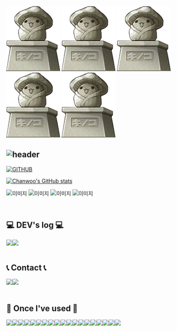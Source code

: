 <div align="left">

![Alt text](i13913363347.png)
![Alt text](i13913363347.png)
![Alt text](i13913363347.png)
![Alt text](i13913363347.png)
![Alt text](i13913363347.png)


![header](https://capsule-render.vercel.app/api?type=waving&color=timeGradient&text=Welcome%20to%20Chanwoo's%20GitHub%20&animation=twinkling&fontSize=35&fontAlignY=40&fontAlign=70&height=250)
---
  
[![GITHUB](https://hits.seeyoufarm.com/api/count/incr/badge.svg?url=https%3A%2F%2Fgithub.com%2Fjiholee0&count_bg=%23F29494&title_bg=%232F2E2E&icon=github.svg&icon_color=%23FFFFFF&title=GITHUB&edge_flat=false)](https://github.com/ssafy10thkangchanwoo)

[![Chanwoo's GitHub stats](https://github-readme-stats.vercel.app/api?username=ssafy10thkangchanwoo&include_all_commits=true&theme=nord&hide_border=true&count_private=true)](https://github.com/ssafy10thkangchanwoo)
 
![이미지](https://github.com/ssafy10thkangchanwoo/ssafy10thkangchanwoo/assets/139411434/a3d7abfb-aca9-4dce-b52d-c8b82c4e6ee0)
![이미지](https://github.com/ssafy10thkangchanwoo/ssafy10thkangchanwoo/assets/139411434/a3d7abfb-aca9-4dce-b52d-c8b82c4e6ee0)
![이미지](https://github.com/ssafy10thkangchanwoo/ssafy10thkangchanwoo/assets/139411434/a3d7abfb-aca9-4dce-b52d-c8b82c4e6ee0)
![이미지](https://github.com/ssafy10thkangchanwoo/ssafy10thkangchanwoo/assets/139411434/a3d7abfb-aca9-4dce-b52d-c8b82c4e6ee0)

<br>

## 💻 DEV's log 💻
<div style="display:flex; flex-direction:row;">
    <!-- <a href="https://easyhomputer.tistory.com"> -->
        <img src="https://img.shields.io/badge/Tistory-000000?style=for-the-badge&logo=Tistory&logoColor=white"> 
    </a>
    <!-- <a href="https://www.notion.so/homputer/Notion-3a51e19fa20a4c08a3c1d281a7a2c741"> -->
        <img src="https://img.shields.io/badge/Notion-9999FF?style=for-the-badge&logo=Notion&logoColor=white"> 
    </a>
  
<!-- [![Tistory's Card](https://github-readme-tistory-card.vercel.app/api?name=easyhomputer&theme=default)](https://easyhomputer.tistory.com) -->
</div><br>

 
## 📞 Contact 📞
<div style="display:flex; flex-direction:row;">
    <a href="https://www.instagram.com/">
        <img src="https://img.shields.io/badge/Instagram-E4405F?style=for-the-badge&logo=Instagram&logoColor=white"> 
    </a>
    <a href="mailto:dlwlgh1254@gmail.com">
        <img src="https://img.shields.io/badge/Gmail-EA4335?style=for-the-badge&logo=Gmail&logoColor=white"> 
    </a>
</div><br>
    
## 🔨 Once I've used 🔨
<div style="display:flex; flex-direction:row;">
    <img src="https://img.shields.io/badge/Java-007396?style=for-the-badge&logo=Java&logoColor=white"> 
    <img src="https://img.shields.io/badge/Spring Boot-6DB33F?style=for-the-badge&logo=spring boot&logoColor=white"> 
    <!--<img src="https://img.shields.io/badge/Gradle-02303A?style=for-the-badge&logo=gradle&logoColor=white"> -->
    <img src="https://img.shields.io/badge/oracle-F80000?style=for-the-badge&logo=oracle&logoColor=white"> 
    <img src="https://img.shields.io/badge/mysql-4479A1?style=for-the-badge&logo=mysql&logoColor=white"> 
    <img src="https://img.shields.io/badge/firebase-FFCA28?style=for-the-badge&logo=firebase&logoColor=white">
    <br>
    <img src="https://img.shields.io/badge/linux-FCC624?style=for-the-badge&logo=linux&logoColor=black"> 
    <img src="https://img.shields.io/badge/apache tomcat-F8DC75?style=for-the-badge&logo=apachetomcat&logoColor=black">
    <img src="https://img.shields.io/badge/Amazon AWS-232F3E?style=for-the-badge&logo=amazon aws&logoColor=white"> 
    <img src="https://img.shields.io/badge/Amazon EC2-FF9900?style=for-the-badge&logo=amazon ec2&logoColor=white"> 
    <img src="https://img.shields.io/badge/Amazon RDS-527FFF?style=for-the-badge&logo=amazon rds&logoColor=white">
    <br>
    <img src="https://img.shields.io/badge/html5-E34F26?style=flat-square&logo=html5&logoColor=white"> 
    <img src="https://img.shields.io/badge/css-1572B6?style=flat-square&logo=css3&logoColor=white"> 
    <img src="https://img.shields.io/badge/javascript-F7DF1E?style=flat-square&logo=javascript&logoColor=black"> 
    <img src="https://img.shields.io/badge/Backbone.js-0071B5?style=flat-square&logo=backbone.js&logoColor=black"> 
    <img src="https://img.shields.io/badge/bootstrap-7952B3?style=flat-square&logo=bootstrap&logoColor=white">
    <br>
    <img src="https://img.shields.io/badge/Kotlin-7F52FF?style=flat-square&logo=kotlin&logoColor=white">
    <img src="https://img.shields.io/badge/Andoid Studio-3DDC84?style=flat-square&logo=android studio&logoColor=white">
    <img src="https://img.shields.io/badge/python-3776AB?style=flat-square&logo=python&logoColor=white"> 
    <img src="https://img.shields.io/badge/OpenCV-5C3EE8?style=flat-square&logo=opencv&logoColor=white"> 
    <br>
</div><br>
</div>